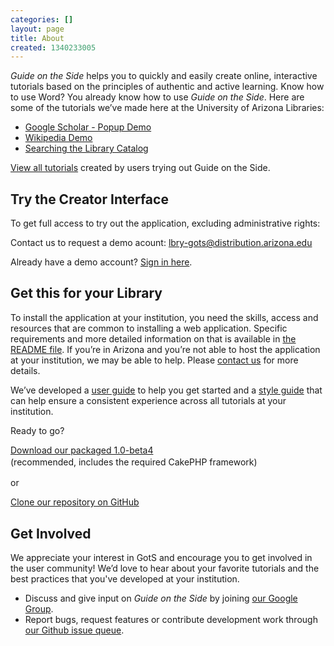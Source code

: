 ```yaml
---
categories: []
layout: page
title: About
created: 1340233005
---
```

<em>Guide on the Side</em><span> helps you to quickly and easily create online, interactive tutorials based on the principles of authentic and active learning. Know how to use Word? You already know how to use </span><em>Guide on the Side</em><span>. Here are some of the tutorials we&rsquo;ve made here at the University of Arizona Libraries:</span>
<ul>
	<li><a href="http://code.library.arizona.edu/gots-sample/tutorial/google-scholar---popup-demo" target="_blank">Google Scholar - Popup Demo</a></li>
	<li><a href="http://code.library.arizona.edu/gots-sample/tutorial/wikipedia-demo" target="_blank">Wikipedia Demo</a></li>
	<li><a href="http://www.library.arizona.edu/applications/quickHelp/tutorial/searching-the-ua-library-catalog">Searching the Library Catalog</a></li>
</ul>
<p><a href="http://code.library.arizona.edu/gots-demo">View all tutorials</a>&nbsp;created by users trying out Guide on the Side.</p>
<h2>Try the Creator Interface</h2>
<p>To get full access to try out the application, excluding administrative rights:</p>

<p>
Contact us to request a demo acount: <a href="mailto:lbry-gots@distribution.arizona.edu">lbry-gots@distribution.arizona.edu</a>
</p>

<p>Already have a demo account? <a href="http://code.library.arizona.edu/gots-demo/admin">Sign in here</a>.</p>
<h2>Get this for your Library</h2>
<p>To install the application at your institution, you need the skills, access and resources that are common to installing a web application. Specific requirements and more detailed information on that is available in <a href="https://github.com/ualibraries/Guide-on-the-Side/blob/master/README.md#about">the README file</a>. If you&rsquo;re in Arizona and you&rsquo;re not able to host the application at your institution, we may be able to help. Please <a href="http://code.library.arizona.edu/contact">contact us</a> for more details.</p>
<p>We&rsquo;ve developed a <a href="/node/19">user guide</a> to help you get started and a <a href="/node/20">style guide</a> that can help ensure a consistent experience across all tutorials at your institution.</p>
<p>Ready to go?</p>
<p><a class="action-button" href="https://github.com/ualibraries/Guide-on-the-Side/releases/download/1.0-beta4/guide_on_the_side-1.0-beta4.zip">Download our packaged 1.0-beta4</a><br />
	<span style="line-height: 1.538em;">(recommended, includes the required CakePHP framework)</span></p>
<p>or</p>
<p><a href="https://github.com/ualibraries/Guide-on-the-Side">Clone our repository on GitHub</a></p>
<h2>Get Involved</h2>
<p>We appreciate your interest in GotS and encourage you to get involved in the user community! We&rsquo;d love to hear about your favorite tutorials and the best practices that you&#39;ve developed at your institution.</p>
<ul>
	<li>Discuss and give input on <em>Guide on the Side</em> by joining <a href="https://groups.google.com/forum/#%21forum/gots-discuss">our Google Group</a>.</li>
	<li>Report bugs, request features or contribute development work through <a href="https://github.com/ualibraries/Guide-on-the-Side/issues">our Github issue queue</a>.</li>
</ul>
